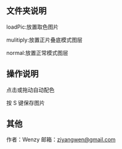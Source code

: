 ## 文件夹说明

loadPic:放置取色图片

mulitiply:放置正片叠底模式图层

normal:放置正常模式图层

## 操作说明

点击或拖动自动配色

按 S 键保存图片

## 其他

作者：Wenzy
邮箱：ziyangwen@gmail.com